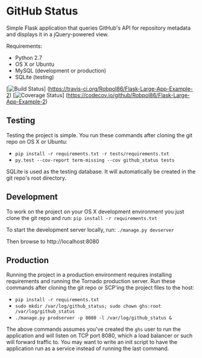 # GitHub Status

Simple Flask application that queries GitHub's API for repository metadata and displays it in a jQuery-powered view.

Requirements:

* Python 2.7
* OS X or Ubuntu
* MySQL (development or production)
* SQLite (testing)

[![Build Status](https://img.shields.io/travis/Robpol86/Flask-Large-App-Example-2/master.svg?style=flat-square)]
(https://travis-ci.org/Robpol86/Flask-Large-App-Example-2)
[![Coverage Status](https://img.shields.io/codecov/c/github/Robpol86/Flask-Large-App-Example-2/master.svg?style=flat-square)]
(https://codecov.io/github/Robpol86/Flask-Large-App-Example-2)

## Testing

Testing the project is simple. You run these commands after cloning the git repo on OS X or Ubuntu:

* `pip install -r requirements.txt -r tests/requirements.txt`
* `py.test --cov-report term-missing --cov github_status tests`

SQLite is used as the testing database. It will automatically be created in the git repo's root directory.

## Development

To work on the project on your OS X development environment you just clone the git repo and run:
`pip install -r requirements.txt`

To start the development server locally, run:
`./manage.py devserver`

Then browse to http://localhost:8080

## Production

Running the project in a production environment requires installing requirements and running the Tornado production
server. Run these commands after cloning the git repo or SCP'ing the project files to the host:

* `pip install -r requirements.txt`
* `sudo mkdir /var/log/github_status; sudo chown ghs:root /var/log/github_status`
* `./manage.py prodserver -p 8080 -l /var/log/github_status &`

The above commands assumes you've created the `ghs` user to run the application and will listen on TCP port 8080, which a
load balancer or such will forward traffic to. You may want to write an init script to have the application run as a
service instead of running the last command.
